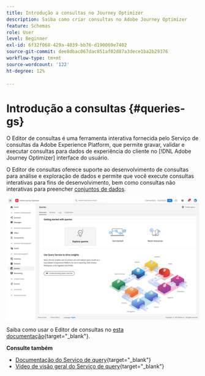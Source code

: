 ```yaml
---
title: Introdução a consultas no Journey Optimizer
description: Saiba como criar consultas no Adobe Journey Optimizer
feature: Schemas
role: User
level: Beginner
exl-id: 6f32f068-429a-4039-bb76-d190069e7402
source-git-commit: dee8dbac067dac851af02d87a3dece1ba2b29376
workflow-type: tm+mt
source-wordcount: '122'
ht-degree: 12%

---
```


# Introdução a consultas {#queries-gs}

O Editor de consultas é uma ferramenta interativa fornecida pelo Serviço de consultas da Adobe Experience Platform, que permite gravar, validar e executar consultas para dados de experiência do cliente no [!DNL Adobe Journey Optimizer] interface do usuário.

O Editor de consultas oferece suporte ao desenvolvimento de consultas para análise e exploração de dados e permite que você execute consultas interativas para fins de desenvolvimento, bem como consultas não interativas para preencher [conjuntos de dados](get-started-datasets.md).


![](assets/queries-home.png)

Saiba como usar o Editor de consultas no [esta documentação](https://experienceleague.adobe.com/docs/experience-platform/query/ui/user-guide.html){target=&quot;_blank&quot;}.

**Consulte também**

* [Documentação do Serviço de query](https://experienceleague.adobe.com/docs/experience-platform/query/home.html?lang=pt-BR){target=&quot;_blank&quot;}
* [Vídeo de visão geral do Serviço de query](https://experienceleague.adobe.com/docs/platform-learn/tutorials/queries/understanding-query-service.html?lang=pt-BR){target=&quot;_blank&quot;}
